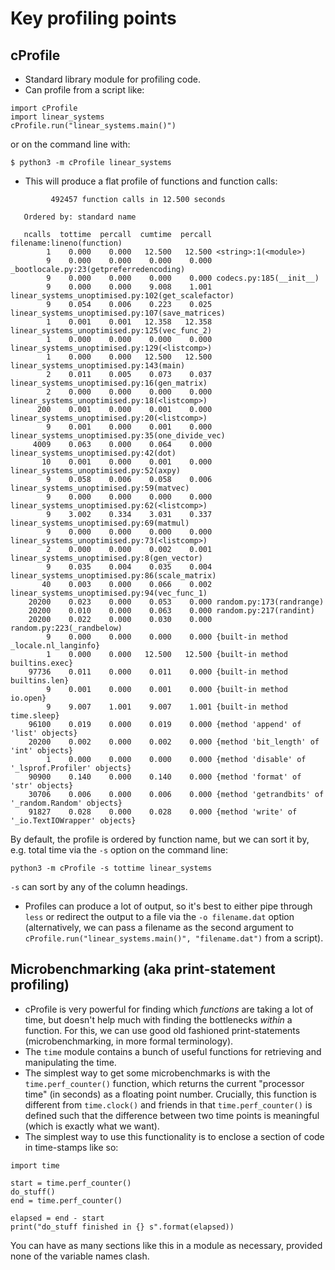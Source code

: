 # Key profiling points
## cProfile
- Standard library module for profiling code.
- Can profile from a script like:
```
import cProfile
import linear_systems
cProfile.run("linear_systems.main()")
```
or on the command line with:
```
$ python3 -m cProfile linear_systems
```
- This will produce a flat profile of functions and function calls:

```
         492457 function calls in 12.500 seconds

   Ordered by: standard name

   ncalls  tottime  percall  cumtime  percall filename:lineno(function)
        1    0.000    0.000   12.500   12.500 <string>:1(<module>)
        9    0.000    0.000    0.000    0.000 _bootlocale.py:23(getpreferredencoding)
        9    0.000    0.000    0.000    0.000 codecs.py:185(__init__)
        9    0.000    0.000    9.008    1.001 linear_systems_unoptimised.py:102(get_scalefactor)
        9    0.054    0.006    0.223    0.025 linear_systems_unoptimised.py:107(save_matrices)
        1    0.001    0.001   12.358   12.358 linear_systems_unoptimised.py:125(vec_func_2)
        1    0.000    0.000    0.000    0.000 linear_systems_unoptimised.py:129(<listcomp>)
        1    0.000    0.000   12.500   12.500 linear_systems_unoptimised.py:143(main)
        2    0.011    0.005    0.073    0.037 linear_systems_unoptimised.py:16(gen_matrix)
        2    0.000    0.000    0.000    0.000 linear_systems_unoptimised.py:18(<listcomp>)
      200    0.001    0.000    0.001    0.000 linear_systems_unoptimised.py:20(<listcomp>)
        9    0.001    0.000    0.001    0.000 linear_systems_unoptimised.py:35(one_divide_vec)
     4009    0.063    0.000    0.064    0.000 linear_systems_unoptimised.py:42(dot)
       10    0.001    0.000    0.001    0.000 linear_systems_unoptimised.py:52(axpy)
        9    0.058    0.006    0.058    0.006 linear_systems_unoptimised.py:59(matvec)
        9    0.000    0.000    0.000    0.000 linear_systems_unoptimised.py:62(<listcomp>)
        9    3.002    0.334    3.031    0.337 linear_systems_unoptimised.py:69(matmul)
        9    0.000    0.000    0.000    0.000 linear_systems_unoptimised.py:73(<listcomp>)
        2    0.000    0.000    0.002    0.001 linear_systems_unoptimised.py:8(gen_vector)
        9    0.035    0.004    0.035    0.004 linear_systems_unoptimised.py:86(scale_matrix)
       40    0.003    0.000    0.066    0.002 linear_systems_unoptimised.py:94(vec_func_1)
    20200    0.023    0.000    0.053    0.000 random.py:173(randrange)
    20200    0.010    0.000    0.063    0.000 random.py:217(randint)
    20200    0.022    0.000    0.030    0.000 random.py:223(_randbelow)
        9    0.000    0.000    0.000    0.000 {built-in method _locale.nl_langinfo}
        1    0.000    0.000   12.500   12.500 {built-in method builtins.exec}
    97736    0.011    0.000    0.011    0.000 {built-in method builtins.len}
        9    0.001    0.000    0.001    0.000 {built-in method io.open}
        9    9.007    1.001    9.007    1.001 {built-in method time.sleep}
    96100    0.019    0.000    0.019    0.000 {method 'append' of 'list' objects}
    20200    0.002    0.000    0.002    0.000 {method 'bit_length' of 'int' objects}
        1    0.000    0.000    0.000    0.000 {method 'disable' of '_lsprof.Profiler' objects}
    90900    0.140    0.000    0.140    0.000 {method 'format' of 'str' objects}
    30706    0.006    0.000    0.006    0.000 {method 'getrandbits' of '_random.Random' objects}
    91827    0.028    0.000    0.028    0.000 {method 'write' of '_io.TextIOWrapper' objects}
```

By default, the profile is ordered by function name, but we can sort it by, e.g. total time via the
`-s` option on the command line:

```
python3 -m cProfile -s tottime linear_systems
```

`-s` can sort by any of the column headings. 
- Profiles can produce a lot of output, so it's best to either pipe through `less` or redirect the
  output to a file via the `-o filename.dat` option (alternatively, we can pass a filename as the second
  argument to `cProfile.run("linear_systems.main()", "filename.dat")` from a script).

## Microbenchmarking (aka print-statement profiling)
- cProfile is very powerful for finding which *functions* are taking a lot of time, but doesn't help
  much with finding the bottlenecks *within* a function. For this, we can use good old fashioned
  print-statements (microbenchmarking, in more formal terminology).
- The `time` module contains a bunch of useful functions for retrieving and manipulating the time.
- The simplest way to get some microbenchmarks is with the `time.perf_counter()` function, which returns
  the current "processor time" (in seconds) as a floating point number. Crucially, this function is
  different from `time.clock()` and friends in that `time.perf_counter()` is defined such that the
  difference between two time points is meaningful (which is exactly what we want).
- The simplest way to use this functionality is to enclose a section of code in time-stamps like so:

```
import time

start = time.perf_counter()
do_stuff()
end = time.perf_counter()

elapsed = end - start
print("do_stuff finished in {} s".format(elapsed))
```

You can have as many sections like this in a module as necessary, provided none of the variable names
clash.
